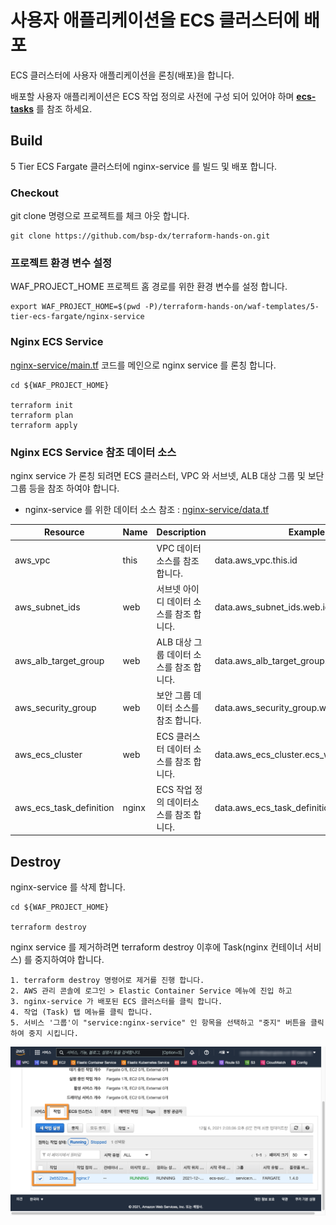 # 사용자 애플리케이션을 ECS 클러스터에 배포

ECS 클러스터에 사용자 애플리케이션을 론칭(배포)을 합니다.

배포할 사용자 애플리케이션은 ECS 작업 정의로 사전에 구성 되어 있어야 하며 **[ecs-tasks](../catalogue-service/ecs-tasks/ecs-tasks.md)** 를 참조 하세요.

## Build

5 Tier ECS Fargate 클러스터에 nginx-service 를 빌드 및 배포 합니다.

### Checkout

git clone 명령으로 프로젝트를 체크 아웃 합니다.

```
git clone https://github.com/bsp-dx/terraform-hands-on.git
```

### 프로젝트 환경 변수 설정

WAF_PROJECT_HOME 프로젝트 홈 경로를 위한 환경 변수를 설정 합니다.

```
export WAF_PROJECT_HOME=$(pwd -P)/terraform-hands-on/waf-templates/5-tier-ecs-fargate/nginx-service
```

### Nginx ECS Service

[nginx-service/main.tf](nginx-service/main.tf) 코드를 메인으로 nginx service 를 론칭 합니다.

```shell
cd ${WAF_PROJECT_HOME}

terraform init
terraform plan
terraform apply
```

### Nginx ECS Service 참조 데이터 소스

nginx service 가 론칭 되려면 ECS 클러스터, VPC 와 서브넷, ALB 대상 그룹 및 보단 그룹 등을 참조 하여야 합니다.

- nginx-service 를 위한 데이터 소스 참조 : [nginx-service/data.tf](nginx-service/data.tf)

| Resource | Name | Description | Example | 
| ---- | ----------- | ------- | ------- |
| aws_vpc | this | VPC 데이터 소스를 참조 합니다. | data.aws_vpc.this.id |
| aws_subnet_ids | web | 서브넷 아이디 데이터 소스를 참조 합니다. | data.aws_subnet_ids.web.ids | 
| aws_alb_target_group | web | ALB 대상 그룹 데이터 소스를 참조 합니다. | data.aws_alb_target_group.web.arn | 
| aws_security_group | web | 보안 그룹 데이터 소스를 참조 합니다. | data.aws_security_group.web.id |
| aws_ecs_cluster | web | ECS 클러스터 데이터 소스를 참조 합니다. | data.aws_ecs_cluster.ecs_web.cluster_name |
| aws_ecs_task_definition | nginx | ECS 작업 정의 데이터소스를 참조 합니다. | data.aws_ecs_task_definition.nginx.id |

## Destroy

nginx-service 를 삭제 합니다.

```shell
cd ${WAF_PROJECT_HOME}

terraform destroy
```

nginx service 를 제거하려면 terraform destroy 이후에 Task(nginx 컨테이너 서비스) 를 중지하여야 합니다.

```
1. terraform destroy 명령어로 제거를 진행 합니다. 
2. AWS 관리 콘솔에 로그인 > Elastic Container Service 메뉴에 진입 하고
3. nginx-service 가 배포된 ECS 클러스터를 클릭 합니다.
4. 작업 (Task) 탭 메뉴를 클릭 합니다.
5. 서비스 '그룹'이 "service:nginx-service" 인 항목을 선택하고 "중지" 버튼을 클릭하여 중지 시킵니다.
```

![ecs-nginx-service-destroy](../images/ecs-nginx-service-destroy.png)

